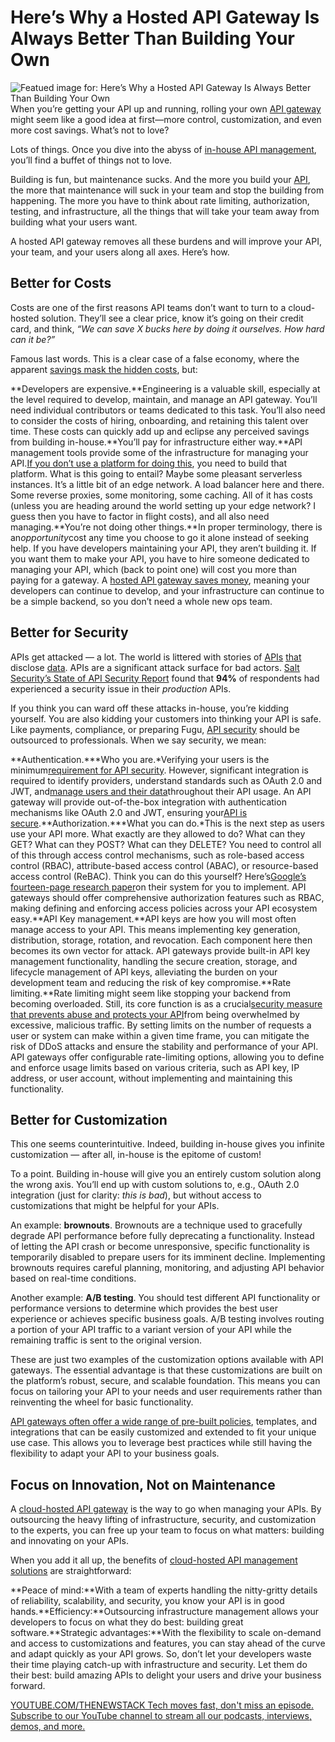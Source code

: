# Here’s Why a Hosted API Gateway Is Always Better Than Building Your Own
![Featued image for: Here’s Why a Hosted API Gateway Is Always Better Than Building Your Own](https://cdn.thenewstack.io/media/2024/07/963124f9-chip-6517875_1280-1024x670.jpg)
When you’re getting your API up and running, rolling your own [API gateway](https://thenewstack.io/the-api-gateway-and-the-future-of-cloud-native-applications/) might seem like a good idea at first—more control, customization, and even more cost savings. What’s not to love?

Lots of things. Once you dive into the abyss of [in-house API management](https://zuplo.com/build-vs-buy-api-management-tools), you’ll find a buffet of things not to love.

Building is fun, but maintenance sucks. And the more you build your [API](https://thenewstack.io/api-management/), the more that maintenance will suck in your team and stop the building from happening. The more you have to think about rate limiting, authorization, testing, and infrastructure, all the things that will take your team away from building what your users want.

A hosted API gateway removes all these burdens and will improve your API, your team, and your users along all axes. Here’s how.

## Better for Costs
Costs are one of the first reasons API teams don’t want to turn to a cloud-hosted solution. They’ll see a clear price, know it’s going on their credit card, and think, *“We can save X bucks here by doing it ourselves. How hard can it be?”*

Famous last words. This is a clear case of a false economy, where the apparent [savings mask the hidden costs](https://thenewstack.io/enterprise-application-cost-savings-using-serverless-computing/), but:

**Developers are expensive.**Engineering is a valuable skill, especially at the level required to develop, maintain, and manage an API gateway. You’ll need individual contributors or teams dedicated to this task. You’ll also need to consider the costs of hiring, onboarding, and retaining this talent over time. These costs can quickly add up and eclipse any perceived savings from building in-house.**You’ll pay for infrastructure either way.**API management tools provide some of the infrastructure for managing your API.[If you don’t use a platform for doing this](https://thenewstack.io/developing-a-platform-mindset-for-apis/), you need to build that platform. What is this going to entail? Maybe some pleasant serverless instances. It’s a little bit of an edge network. A load balancer here and there. Some reverse proxies, some monitoring, some caching. All of it has costs (unless you are heading around the world setting up your edge network? I guess then you have to factor in flight costs), and all also need managing.**You’re not doing other things.**In proper terminology, there is an*opportunity*cost any time you choose to go it alone instead of seeking help. If you have developers maintaining your API, they aren’t building it. If you want them to make your API, you have to hire someone dedicated to managing your API, which (back to point one) will cost you more than paying for a gateway.
A [hosted API gateway saves money](https://zuplo.com/build-vs-buy-api-management-tools%23cost), meaning your developers can continue to develop, and your infrastructure can continue to be a simple backend, so you don’t need a whole new ops team.

## Better for Security
APIs get attacked — a lot. The world is littered with stories of [APIs](https://www.itsecurityguru.org/2024/03/11/what-we-learned-from-these-3-api-security-breaches/) [that](https://thehackernews.com/2022/11/dropbox-breach-hackers-unauthorizedly.html) disclose [data](https://www.darkreading.com/cyberattacks-data-breaches/fbi-helping-australian-authorities-investigate-massive-optus-data-breach-reports). APIs are a significant attack surface for bad actors. [Salt Security’s State of API Security Report](https://content.salt.security/state-api-report.html) found that **94%** of respondents had experienced a security issue in their *production* APIs.

If you think you can ward off these attacks in-house, you’re kidding yourself. You are also kidding your customers into thinking your API is safe. Like payments, compliance, or preparing Fugu, [API security](https://zuplo.com/docs/articles/securing-your-backend%235-secure-tunneling) should be outsourced to professionals. When we say security, we mean:

**Authentication.***Who you are.*Verifying your users is the minimum[requirement for API security](https://thenewstack.io/what-it-requires-to-secure-apis-for-microservices/). However, significant integration is required to identify providers, understand standards such as OAuth 2.0 and JWT, and[manage users and their data](https://thenewstack.io/data-management-on-a-decentralized-data-mesh/)throughout their API usage. An API gateway will provide out-of-the-box integration with authentication mechanisms like OAuth 2.0 and JWT, ensuring your[API is secure](https://thenewstack.io/to-support-business-continuity-address-your-api-security/).**Authorization.***What you can do.*This is the next step as users use your API more. What exactly are they allowed to do? What can they GET? What can they POST? What can they DELETE? You need to control all of this through access control mechanisms, such as role-based access control (RBAC), attribute-based access control (ABAC), or resource-based access control (ReBAC). Think you can do this yourself? Here’s[Google’s fourteen-page research paper](https://research.google/pubs/zanzibar-googles-consistent-global-authorization-system/)on their system for you to implement. API gateways should offer comprehensive authorization features such as RBAC, making defining and enforcing access policies across your API ecosystem easy.**API Key management.**API keys are how you will most often manage access to your API. This means implementing key generation, distribution, storage, rotation, and revocation. Each component here then becomes its own vector for attack. API gateways provide built-in API key management functionality, handling the secure creation, storage, and lifecycle management of API keys, alleviating the burden on your development team and reducing the risk of key compromise.**Rate limiting.**Rate limiting might seem like stopping your backend from becoming overloaded. Still, its core function is as a crucial[security measure that prevents abuse and protects your API](https://thenewstack.io/beyond-api-security-testing-runtime-protection/)from being overwhelmed by excessive, malicious traffic. By setting limits on the number of requests a user or system can make within a given time frame, you can mitigate the risk of DDoS attacks and ensure the stability and performance of your API. API gateways offer configurable rate-limiting options, allowing you to define and enforce usage limits based on various criteria, such as API key, IP address, or user account, without implementing and maintaining this functionality.
## Better for Customization
This one seems counterintuitive. Indeed, building in-house gives you infinite customization — after all, in-house is the epitome of custom!

To a point. Building in-house will give you an entirely custom solution along the wrong axis. You’ll end up with custom solutions to, e.g., OAuth 2.0 integration (just for clarity: *this is bad*), but without access to customizations that might be helpful for your APIs.

An example: **brownouts**. Brownouts are a technique used to gracefully degrade API performance before fully deprecating a functionality. Instead of letting the API crash or become unresponsive, specific functionality is temporarily disabled to prepare users for its imminent decline. Implementing brownouts requires careful planning, monitoring, and adjusting API behavior based on real-time conditions.

Another example: **A/B testing**. You should test different API functionality or performance versions to determine which provides the best user experience or achieves specific business goals. A/B testing involves routing a portion of your API traffic to a variant version of your API while the remaining traffic is sent to the original version.

These are just two examples of the customization options available with API gateways. The essential advantage is that these customizations are built on the platform’s robust, secure, and scalable foundation. This means you can focus on tailoring your API to your needs and user requirements rather than reinventing the wheel for basic functionality.

[API gateways often offer a wide range of pre-built policies](https://thenewstack.io/effective-traffic-management-with-kubernetes-gateway-api-policies/), templates, and integrations that can be easily customized and extended to fit your unique use case. This allows you to leverage best practices while still having the flexibility to adapt your API to your business goals.
## Focus on Innovation, Not on Maintenance
A [cloud-hosted API gateway](https://zuplo.com/) is the way to go when managing your APIs. By outsourcing the heavy lifting of infrastructure, security, and customization to the experts, you can free up your team to focus on what matters: building and innovating on your APIs.

When you add it all up, the benefits of [cloud-hosted API management solutions](https://zuplo.com/features/multi-cloud) are straightforward:

**Peace of mind:**With a team of experts handling the nitty-gritty details of reliability, scalability, and security, you know your API is in good hands.**Efficiency:**Outsourcing infrastructure management allows your developers to focus on what they do best: building great software.**Strategic advantages:**With the flexibility to scale on-demand and access to customizations and features, you can stay ahead of the curve and adapt quickly as your API grows.
So, don’t let your developers waste their time playing catch-up with infrastructure and security. Let them do their best: build amazing APIs to delight your users and drive your business forward.

[
YOUTUBE.COM/THENEWSTACK
Tech moves fast, don't miss an episode. Subscribe to our YouTube
channel to stream all our podcasts, interviews, demos, and more.
](https://youtube.com/thenewstack?sub_confirmation=1)